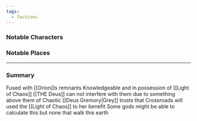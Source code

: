 ```yaml
---
tags:
  - factions
---
```

### Notable Characters


### Notable Places


___
### Summary

Fused with [[Orion]]s remnants 
Knowledgeable and in possession of [[Light of Chaos]]
[[THE Deus]] can not interfere with them due to something above them of Chaotic
[[Deus Gremory|Grey]] trusts that Crossroads will used the [[Light of Chaos]] to her benefit
Some gods might be able to calculate this but none that walk this earth